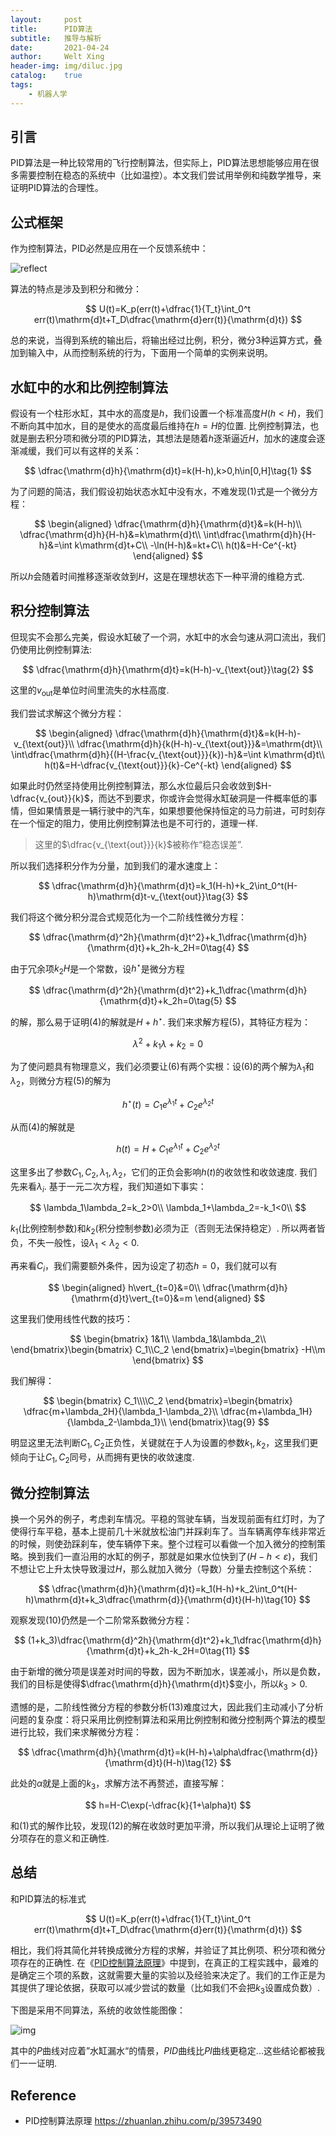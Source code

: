 ```yaml
---
layout:     post
title:      PID算法
subtitle:   推导与解析
date:       2021-04-24
author:     Welt Xing
header-img: img/diluc.jpg
catalog:    true
tags:
    - 机器人学
---
```


## 引言

PID算法是一种比较常用的飞行控制算法，但实际上，PID算法思想能够应用在很多需要控制在稳态的系统中（比如温控）。本文我们尝试用举例和纯数学推导，来证明PID算法的合理性。

## 公式框架

作为控制算法，PID必然是应用在一个反馈系统中：

![reflect](https://pic3.zhimg.com/80/v2-3d374655a126485563bc1068cee267fa_1440w.jpg)

算法的特点是涉及到积分和微分：

$$
U(t)=K_p(err(t)+\dfrac{1}{T_t}\int_0^t err(t)\mathrm{d}t+T_D\dfrac{\mathrm{d}err(t)}{\mathrm{d}t})
$$

总的来说，当得到系统的输出后，将输出经过比例，积分，微分3种运算方式，叠加到输入中，从而控制系统的行为，下面用一个简单的实例来说明。

## 水缸中的水和比例控制算法

假设有一个柱形水缸，其中水的高度是$h$，我们设置一个标准高度$H(h<H)$，我们不断向其中加水，目的是使水的高度最后维持在$h=H$的位置. 比例控制算法，也就是删去积分项和微分项的PID算法，其想法是随着$h$逐渐逼近$H$，加水的速度会逐渐减缓，我们可以有这样的关系：

$$
\dfrac{\mathrm{d}h}{\mathrm{d}t}=k(H-h),k>0,h\in[0,H]\tag{1}
$$

为了问题的简洁，我们假设初始状态水缸中没有水，不难发现$(1)$式是一个微分方程：

$$
\begin{aligned}
\dfrac{\mathrm{d}h}{\mathrm{d}t}&=k(H-h)\\
\dfrac{\mathrm{d}h}{H-h}&=k\mathrm{d}t\\
\int\dfrac{\mathrm{d}h}{H-h}&=\int k\mathrm{d}t+C\\
-\ln(H-h)&=kt+C\\
h(t)&=H-Ce^{-kt}
\end{aligned}
$$

所以$h$会随着时间推移逐渐收敛到$H$，这是在理想状态下一种平滑的维稳方式.

## 积分控制算法

但现实不会那么完美，假设水缸破了一个洞，水缸中的水会匀速从洞口流出，我们仍使用比例控制算法:

$$
\dfrac{\mathrm{d}h}{\mathrm{d}t}=k(H-h)-v_{\text{out}}\tag{2}
$$

这里的$v_{\text{out}}$是单位时间里流失的水柱高度.

我们尝试求解这个微分方程：

$$
\begin{aligned}
\dfrac{\mathrm{d}h}{\mathrm{d}t}&=k(H-h)-v_{\text{out}}\\
\dfrac{\mathrm{d}h}{k(H-h)-v_{\text{out}}}&=\mathrm{dt}\\
\int\dfrac{\mathrm{d}h}{(H-\frac{v_{\text{out}}}{k})-h}&=\int k\mathrm{d}t\\
h(t)&=H-\dfrac{v_{\text{out}}}{k}-Ce^{-kt}
\end{aligned}
$$

如果此时仍然坚持使用比例控制算法，那么水位最后只会收敛到$H-\dfrac{v_{out}}{k}$，而达不到要求，你或许会觉得水缸破洞是一件概率低的事情，但如果情景是一辆行驶中的汽车，如果想要他保持恒定的马力前进，可时刻存在一个恒定的阻力，使用比例控制算法也是不可行的，道理一样.

> 这里的$\dfrac{v_{\text{out}}}{k}$被称作“稳态误差”.

所以我们选择积分作为分量，加到我们的灌水速度上：

$$
\dfrac{\mathrm{d}h}{\mathrm{d}t}=k_1(H-h)+k_2\int_0^t(H-h)\mathrm{d}t-v_{\text{out}}\tag{3}
$$

我们将这个微分积分混合式规范化为一个二阶线性微分方程：

$$
\dfrac{\mathrm{d}^2h}{\mathrm{d}t^2}+k_1\dfrac{\mathrm{d}h}{\mathrm{d}t}+k_2h-k_2H=0\tag{4}
$$

由于冗余项$k_2H$是一个常数，设$h^\star$是微分方程

$$
\dfrac{\mathrm{d}^2h}{\mathrm{d}t^2}+k_1\dfrac{\mathrm{d}h}{\mathrm{d}t}+k_2h=0\tag{5}
$$

的解，那么易于证明$(4)$的解就是$H+h^\star$. 我们来求解方程(5)，其特征方程为：

$$
\lambda^2+k_1\lambda+k_2=0\tag{6}
$$

为了使问题具有物理意义，我们必须要让$(6)$有两个实根：设$(6)$的两个解为$\lambda_1$和$\lambda_2$，则微分方程$(5)$的解为

$$
h^\star(t)=C_1e^{\lambda_1t}+C_2e^{\lambda_2t}\tag{7}
$$

从而$(4)$的解就是

$$
h(t)=H+C_1e^{\lambda_1t}+C_2e^{\lambda_2t}\tag{8}
$$

这里多出了参数$C_1,C_2,\lambda_1,\lambda_2$，它们的正负会影响$h(t)$的收敛性和收敛速度. 我们先来看$\lambda_i$. 基于一元二次方程，我们知道如下事实：

$$
\lambda_1\lambda_2=k_2>0\\
\lambda_1+\lambda_2=-k_1<0\\
$$

$k_1$(比例控制参数)和$k_2$(积分控制参数)必须为正（否则无法保持稳定）. 所以两者皆负，不失一般性，设$\lambda_1<\lambda_2<0$.

再来看$C_i$，我们需要额外条件，因为设定了初态$h=0$，我们就可以有

$$
\begin{aligned}
h\vert_{t=0}&=0\\
\dfrac{\mathrm{d}h}{\mathrm{d}t}\vert_{t=0}&=m
\end{aligned}
$$

这里我们使用线性代数的技巧：

$$
\begin{bmatrix}
1&1\\
\lambda_1&\lambda_2\\
\end{bmatrix}\begin{bmatrix}
C_1\\C_2
\end{bmatrix}=\begin{bmatrix}
-H\\m
\end{bmatrix}
$$

我们解得：

$$
\begin{bmatrix}
C_1\\\\C_2
\end{bmatrix}=\begin{bmatrix}
\dfrac{m+\lambda_2H}{\lambda_1-\lambda_2}\\
\dfrac{m+\lambda_1H}{\lambda_2-\lambda_1}\\
\end{bmatrix}\tag{9}
$$

明显这里无法判断$C_1,C_2$正负性，关键就在于人为设置的参数$k_1,k_2$，这里我们更倾向于让$C_1,C_2$同号，从而拥有更快的收敛速度.

## 微分控制算法

换一个另外的例子，考虑刹车情况。平稳的驾驶车辆，当发现前面有红灯时，为了使得行车平稳，基本上提前几十米就放松油门并踩刹车了。当车辆离停车线非常近的时候，则使劲踩刹车，使车辆停下来。整个过程可以看做一个加入微分的控制策略。换到我们一直沿用的水缸的例子，那就是如果水位快到了($H-h<\varepsilon$)，我们不想让它上升太快导致漫过$H$，那么就加入微分（导数）分量去控制这个系统：

$$
\dfrac{\mathrm{d}h}{\mathrm{d}t}=k_1(H-h)+k_2\int_0^t(H-h)\mathrm{d}t+k_3\dfrac{\mathrm{d}}{\mathrm{d}t}(H-h)\tag{10}
$$

观察发现$(10)$仍然是一个二阶常系数微分方程：

$$
(1+k_3)\dfrac{\mathrm{d}^2h}{\mathrm{d}t^2}+k_1\dfrac{\mathrm{d}h}{\mathrm{d}t}+k_2h-k_2H=0\tag{11}
$$

由于新增的微分项是误差对时间的导数，因为不断加水，误差减小，所以是负数，我们的目标是使得$\dfrac{\mathrm{d}h}{\mathrm{d}t}$变小，所以$k_3>0$.

遗憾的是，二阶线性微分方程的参数分析$(13)$难度过大，因此我们主动减小了分析问题的复杂度：将只采用比例控制算法和采用比例控制和微分控制两个算法的模型进行比较，我们来求解微分方程：

$$
\dfrac{\mathrm{d}h}{\mathrm{d}t}=k(H-h)+\alpha\dfrac{\mathrm{d}}{\mathrm{d}t}(H-h)\tag{12}
$$

此处的$\alpha$就是上面的$k_3$，求解方法不再赘述，直接写解：

$$
h=H-C\exp(-\dfrac{k}{1+\alpha}t)
$$

和$(1)$式的解作比较，发现$(12)$的解在收敛时更加平滑，所以我们从理论上证明了微分项存在的意义和正确性.

## 总结

和PID算法的标准式

$$
U(t)=K_p(err(t)+\dfrac{1}{T_t}\int_0^t err(t)\mathrm{d}t+T_D\dfrac{\mathrm{d}err(t)}{\mathrm{d}t})
$$

相比，我们将其简化并转换成微分方程的求解，并验证了其比例项、积分项和微分项存在的正确性. 在《[PID控制算法原理](https://zhuanlan.zhihu.com/p/39573490)》中提到，在真正的工程实践中，最难的是确定三个项的系数，这就需要大量的实验以及经验来决定了。我们的工作正是为其提供了理论依据，获取可以减少尝试的数量（比如我们不会把$k_3$设置成负数）.

下图是采用不同算法，系统的收敛性能图像：

![img](https://res.cloudinary.com/tbmg/c_scale,w_700,f_auto,q_auto/v1502862890/tb/articles/2014/features/49747-121_fig4.png)

其中的$P$曲线对应着”水缸漏水“的情景，$PID$曲线比$PI$曲线更稳定...这些结论都被我们一一证明.

## $\text{Reference}$

- PID控制算法原理 <https://zhuanlan.zhihu.com/p/39573490>